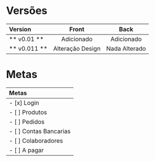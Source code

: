 
# Versões
| Version      |      Front       |     Back      |
|:-------------|:----------------:|:-------------:|
| ** v0.01 **  |    Adicionado    |  Adicionado   |
| ** v0.011 ** | Alteração Design | Nada Alterado |



# Metas
| Metas                  |
|:-----------------------|
| - [x] Login            |
| - [ ] Produtos         |
| - [ ] Pedidos          |
| - [ ] Contas Bancarias |
| - [ ] Colaboradores    |
| - [ ] A pagar          |
